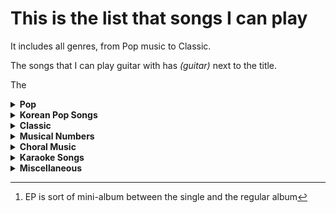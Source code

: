 # This is the list that songs I can play

It includes all genres, from Pop music to Classic.

The songs that I can play guitar with has *(guitar)* next to the title.

The 


<details>
<summary><strong> Pop </strong></summary>

|Artist|Title|Released in|Album|Description|
|---|---|---|---|---|
|The Beatles|Blackbird|1968|The Beatles<br>(White Album)|Kings Singers did a great job by singing in Acapella|
|The Beatles|Hey Jude|1968|Past Masters||
|The Beatles|I will|1968|The Beatles<br>(White Album)||
|The Beatles|Let it be|1970|Let It Be <br>Past Masters|*guitar*|
|The Beatles|Ob-La-Di, Ob-La-Da|1968|The Beatles<br>(White Album)||
|The Beatles|Yellow Submarine|1966|Revolver||
|The Beatles|Yesterday|1965|Past Masters|*guitar* but probably forgot the codes|
|John Lennon|Imagine|1971|Imagine|I first listned the cover by Avril Lavigne. Her voice is beutiful|
||||||
||||||
||||||
||||||
||||||
||||||
||||||
||||||
||||||
||||||

</details>


<details>
<summary><strong> Korean Pop Songs </strong></summary>

contents

</details>

<details>
<summary><strong> Classic </strong></summary>

contents

</details>

<details>
<summary><strong> Musical Numbers </strong></summary>

contents

</details>

<details>
<summary><strong> Choral Music </strong></summary>

Jesus Bleibet Meine Freude

</details>


<details>
<summary><strong> Karaoke Songs </strong></summary>

Categorized as: 신나는 노래, 뮤지컬, 인기차트, 팝송

|Artist|Title|Released in|Album|Category|
|---|---|---|---|---|
|izi|응급실|||
|임창정|소주 한 잔|||
|스탱딩에그|오래된 노래|||개인적으로 김동률 오래된 노래가 더 좋음|
|윤종신|좋니|||
|야다|이미 슬픈 사랑|||
|김필|다시 사랑한다면|||
|윤도현|사랑했나봐|||
|버즈|가시|||
|뱅크|가질 수 없는 너|||
|노라조|형|||
|조정석|아로하(슬생OST)|||
|한동근|그대라는 사치|||
|태양|눈,코,입|||
|폴킴|모든 날, 모든 순간|||
|폴킴|너를 만나|||
|정준일|안아줘|||
|MC THe MAX|One Love|||
|MC The MAx|어디에도|||
|빅뱅|붉은노을|||
|박효신|눈의꽃|||
|박효신|Goodbye|||
|박효신|야생화|||
|박효신|숨|||
|박효신|연인|||
|잔나비|주저하는 연인들을 위해|||
|잔나비|She|||
|나얼|바람기억|||
|나얼|귀로|||
|이수|My Way|||
|나윤권|나였으면|||
|화이트|네모의 꿈|||
|멜로망스|선물|||
|규현|광화문에서|||
|뉴진스|Ditto|||
|이적|하늘을 달리다|||
|이적|거짓말 거짓말 거짓말|||
|이적|걱정말아요 그대|||
|이적|다행이다|||
|이적|나침반|||
|카니발|거위의 꿈|||
|강산에|거꾸로 강을 거슬러 오르는|||
|강산에|라구요|||
|The Cross|Don't Cry|||하현우 버전이 더 좋음|
|The Cross|당신을 위하여|||샤우팅맛집|
|임재범|이 밤이 지나면|||김연우 버전이 더 좋음|
|임재범|너를 위해|||
|임재범|고해|||
|전우성|만약에 말야|||
|김연우|나와 같다면|||
|김범수|보고싶다|||
|정승환|언제라도 어디에서라도|||
|10cm|사랑은 은하수 다방에서|||
|김창완, 아이유|너의 의미|||
|성시경|거리에서|||
|하현우|돌덩이|||
|이승철|그 사람|||
|이승철|잊었니|||
|이승철|말리꽃|||
|이승철|그런 사람 또 없습니다|||
|||||
|||||
|||||
|||||
|2NE1|I don't care|||
|소녀시대|Gee|||
|소녀시대|Lion Hearts|||
|조용필|여행의 떠나요|||
|조용필|Bounce|||
|TWICE|Cheer up|||
|Red Velvet|Psycho|||
|Red Velvet|빨간 맛|||
|숀|Way Back Home|||
|김태우|사랑비|||
|영웅|영웅|||뮤지컬|
|브로큰 발렌타인|알루미늄|||
|한지상|너의 꿈속에서|||뮤지컬|
|홍광호|데스노트|||뮤지컬|
|||||
|||||
|||||
|노트르담드파리|춤을춰요에스메랄다|||뮤지컬|
|조승우|지금 이 순간|||뮤지컬|
|김동률|시작||1집 The Shadow of Forgetfulness|
|김동률|내 오랜 친구들||1집 The Shadow of Forgetfulness|
|김동률|그림자||1집 The Shadow of Forgetfulness|
|김동률|Cosmos||1집 The Shadow of Forgetfulness|
|김동률|동반자||1집 The Shadow of Forgetfulness|
|김동률|다시 사랑한다 말할까||3집 귀향|
|김돌률|잔향||4집 토로|
|김동률|출발||5집 Monologue|
|김동률|오래된 노래||5집 Monologue|
|김동률|아이처럼||5집 Monologue|
|김동률|The Concert||5집 Monologue|
|김동률|그게 나야||6집 동행|
|김동률|동행||6집 동행|
|김동률|Replay||EP[^1] KimdongYULE|
|김동률|답장||EP 답장|
|김동률|여름의 끝자락||EP 답장+|
|김동률|감사|2007|Compilation Album <br>(Greatest Hits)|
|김동률|사랑이 아니라 말하지 말아요|||
|전람회|취중전담|||
|전람회|기억의 습작|||
|김광석|사랑했지만|||
|김광석|서른 즈음에|||
|김광석|사랑이라는 이유로|||
|김광석|기다려줘|||
|김광석|먼지가 되어|||로이킴&정준영 버전도 가능|
|김광석|어느 60대 노부부 이야기|||
|김광석|너에게|||로이킴 버전도 좋음|
|김광석|너무 아픈 사랑은 사랑이 아니었음을|||
|김광석|잊어야 한다는 마음으로|||
|김광석|바람이 불어오는 곳|||
|김광석|그루터기|||
|김광석|내 마음의 문을 열여줘|||
|김광석|슬픈노래|||
|김광석|너에게|||
|김광석|거리에서|||
|김광석|너무 깊이 생각하지마|||
|김광석|외사랑|||
|김광석|두바퀴로 가는 자동차|||
|김광석|일어나|||
|이문세|소녀|||혁오 버전도 좋음|
|이문세|사랑은 늘 도망가|||
|이문세|옛사랑|||
|이문세|가로수 그늘아래 서면|||
|이문세|빗속에서|||
|부활|Never ending story|||
|부활|Lonely Night|||
|부활|사랑할수록|||
|부활|아름다운 사실|||
|부활|비밀|||
|부활|생각이 나|||
|부활|추억이면|||
|부활|비와 당신의 이야기|||
|부활|사랑하고 있다|||
|부활|누구나 사랑을 한다|||
|부활|회상2|||
|부활|가능성|||
|부활|마술사|||
|부활|리플리히|||
|가곡|그리운 금강산|||가곡|
|김호중|Nessun Dorma|||From Turandot, Puccini|
|김호중|Una Furtiva Lagrima|||by Gaetano Donizetti|
|모차르트|나는 나는 음악|||뮤지컬|
|송기창|마중|||가곡|
|||||
|||||
|Cats|Memory|||뮤지컬|
|Phantom of the Opera|Think of me|||뮤지컬|
|Phantom of the Opera|All I ask of you|||뮤지컬|
|Madonna|Don't cry for me argentina|||from Musical Evita, 뮤지컬|
|Man of Lamancha|The impossible dream|||뮤지컬|
|Les miserables|Bring him home|||뮤지컬|
|Les miserables|Do you hear the people sing|||뮤지컬|
|Les miserables|I dreamed a dream|||뮤지컬|
|Les miserables|On my own|||뮤지컬|
|Les miserables|One day more|||뮤지컬|
|Grover Washington, Jr|Just the two of us|||
|John Legend|All of me|||
|Sia|Chandlier|||
|LA LA land|City of stars|||
|Frank Sinatra|New York, New York|||
|Frank Sinatra|My way||||           
|Stephen Sanchez|Until I found you|||
|Stevie Wonder|Isn't she lovely|||
|Stevie Wonder|Lately|||
|Elton John|Can you feel the love tonight|||
|Justin Bieber|10000 hours|||
|Justin Bieber|Love yourself|||
|The Weekend|Blinding Lights|||
|The Weekend|Save your tears|||
|The greatest showman|From now on|||
|Bruno Mars|When I was your man|||
|Sam Smith|I'm not the only one|||
|Sam Smith|Stay with me|||
|Hoizer|Take me to church|||
|Imagine Dragons|Radioactive|||
|Imagine Dragons|Beliver|||
|Imagine Dragons|Thunder|||
|Imagine Dragons|Demons|||
|Imagine Dragons|I bet my Life|||
|Imagine Dragons|Warriors|||
|Ed Sheeren|Perfect|||
|Ed Sheeren|Thinking out loud|||
|Ed Sheeren|Dive|||
|Eagles|Desperado|||
|Adele|Easy on me|||
|Adele|Hello|||
|Adele|Rolling in the Deep||
|David Guietta|Titanium|||
|Fun|We are young|||
|Fun|Carry on|||
|Fun|Some nights|||
|Fun|Why am I the one|||
|Queen|Somebody to love|||
|Queen|Love my life|||
|Queen|Don't stop me now|||
|Queen|Save me|||
|Queen|Killer Queen|||
|Queen|Under pressure|||
|Queen|I was born to love you|||
|Billy Joel|Piano man|||
|||||
|||||
|||||
|||||
|||||
</details>


<details>
<summary><strong> Miscellaneous </strong></summary>

contents

</details>

[^1]:EP is sort of mini-album between the single and the regular album